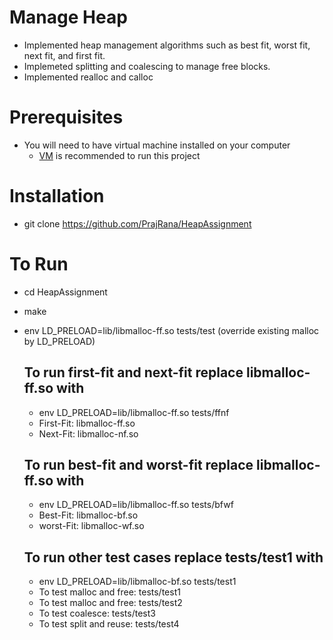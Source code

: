 # Manage Heap
+ Implemented heap management algorithms such as best fit, worst fit, next fit, and first fit. 
+ Implemeted splitting and coalescing to manage free blocks. 
+ Implemented realloc and calloc

# Prerequisites
+ You will need to have virtual machine installed on your computer
  - [VM](https://www.virtualbox.org/wiki/Downloads) is recommended to run this project

# Installation
+ git clone https://github.com/PrajRana/HeapAssignment

# To Run
+ cd HeapAssignment
+ make
+ env LD_PRELOAD=lib/libmalloc-ff.so tests/test (override existing malloc by LD_PRELOAD)

   ## To run first-fit and next-fit replace libmalloc-ff.so with
   + env LD_PRELOAD=lib/libmalloc-ff.so tests/ffnf
   + First-Fit: libmalloc-ff.so
   + Next-Fit: libmalloc-nf.so
  
   ## To run best-fit and worst-fit replace libmalloc-ff.so with
   + env LD_PRELOAD=lib/libmalloc-ff.so tests/bfwf
   + Best-Fit: libmalloc-bf.so
   + worst-Fit: libmalloc-wf.so
  
  ## To run other test cases replace tests/test1 with
  + env LD_PRELOAD=lib/libmalloc-bf.so tests/test1
  + To test malloc and free: tests/test1
  + To test malloc and free: tests/test2
  + To test coalesce: tests/test3
  + To test split and reuse: tests/test4
  



